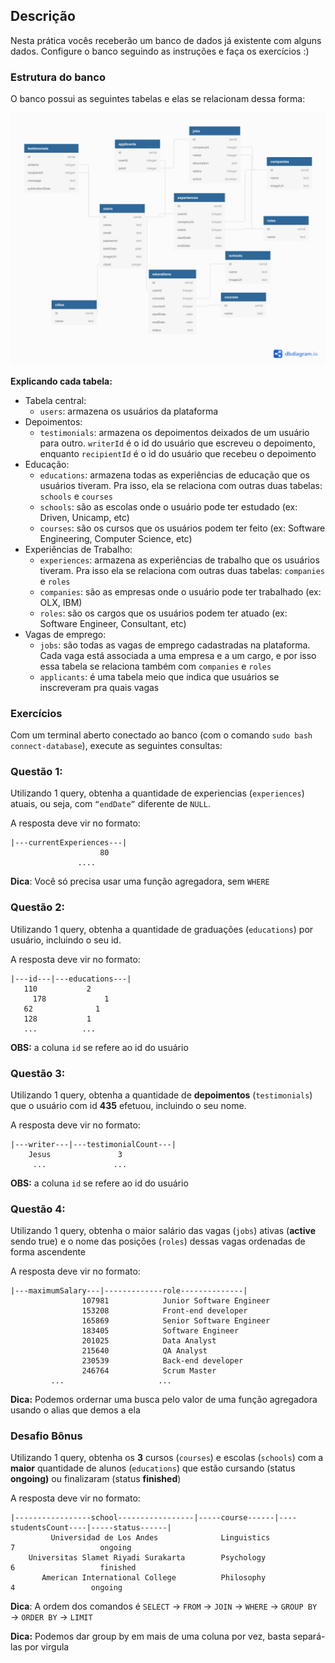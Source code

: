 ## Descrição

Nesta prática vocês receberão um banco de dados já existente com alguns dados. Configure o banco seguindo as instruções e faça os exercícios :)

### Estrutura do banco

O banco possui as seguintes tabelas e elas se relacionam dessa forma:

<img src="https://raw.githubusercontent.com/Ranbut/driven-exerciciossql/main/exercicios-join/db-join.png" alt="database"/>

**Explicando cada tabela:**

- Tabela central:
    - `users`: armazena os usuários da plataforma
- Depoimentos:
    - `testimonials`: armazena os depoimentos deixados de um usuário para outro. `writerId` é o id do usuário que escreveu o depoimento, enquanto `recipientId` é o id do usuário que recebeu o depoimento
- Educação:
    - `educations`: armazena todas as experiências de educação que os usuários tiveram. Pra isso, ela se relaciona com outras duas tabelas: `schools` e `courses`
    - `schools`: são as escolas onde o usuário pode ter estudado (ex: Driven, Unicamp, etc)
    - `courses`: são os cursos que os usuários podem ter feito (ex: Software Engineering, Computer Science, etc)
- Experiências de Trabalho:
    - `experiences`: armazena as experiências de trabalho que os usuários tiveram. Pra isso ela se relaciona com outras duas tabelas: `companies` e `roles`
    - `companies`: são as empresas onde o usuário pode ter trabalhado (ex: OLX, IBM)
    - `roles`: são os cargos que os usuários podem ter atuado (ex: Software Engineer, Consultant, etc)
- Vagas de emprego:
    - `jobs`: são todas as vagas de emprego cadastradas na plataforma. Cada vaga está associada a uma empresa e a um cargo, e por isso essa tabela se relaciona também com `companies` e `roles`
    - `applicants`: é uma tabela meio que indica que usuários se inscreveram pra quais vagas

### Exercícios

Com um terminal aberto conectado ao banco (com o comando `sudo bash connect-database`), execute as seguintes consultas:

### Questão 1:

Utilizando 1 query, obtenha a quantidade de experiencias (`experiences`) atuais, ou seja, com `“endDate”` diferente de `NULL`.

A resposta deve vir no formato:

```
|---currentExperiences---|
					80
			   ....      
```

**Dica**: Você só precisa usar uma função agregadora, sem `WHERE`

### Questão 2:

Utilizando 1 query, obtenha a quantidade de graduações (`educations`) por usuário, incluindo o seu id.

A resposta deve vir no formato:

```
|---id---|---educations---|
   110	         2
	 178	         1
   62	           1
   128	         1
   ...          ...          
```

**OBS:** a coluna `id` se refere ao id do usuário

### Questão 3:

Utilizando 1 query, obtenha a quantidade de **depoimentos** (`testimonials`) que o usuário com id **435** efetuou, incluindo o seu nome. 

A resposta deve vir no formato:

```
|---writer---|---testimonialCount---|
    Jesus               3
     ...               ...    
```

**OBS:** a coluna `id` se refere ao id do usuário

### Questão 4:

Utilizando 1 query, obtenha o maior salário das vagas (`jobs`) ativas (**active** sendo true) e o nome das posições (`roles`) dessas vagas ordenadas de forma ascendente

A resposta deve vir no formato:

```
|---maximumSalary---|-------------role--------------|
				107981	          Junior Software Engineer
				153208	          Front-end developer
				165869	          Senior Software Engineer
				183405	          Software Engineer
				201025	          Data Analyst
				215640	          QA Analyst
				230539	          Back-end developer
				246764	          Scrum Master
         ...                     ...
```

**Dica:** Podemos ordernar uma busca pelo valor de uma função agregadora usando o alias que demos a ela

### Desafio Bônus

Utilizando 1 query, obtenha os **3** cursos (`courses`) e escolas (`schools`) com a **maior** quantidade de alunos (`educations`) que estão cursando (status **ongoing)** ou finalizaram (status **finished**) 

A resposta deve vir no formato:

```
|-----------------school-----------------|-----course------|----studentsCount----|-----status------|
         Universidad de Los Andes	           Linguistics	           7	               ongoing
    Universitas Slamet Riyadi Surakarta  	   Psychology     	       6	               finished
       American International College	       Philosophy	             4	               ongoing
```

**Dica**: A ordem dos comandos é `SELECT` → `FROM` → `JOIN` → `WHERE` → `GROUP BY` → `ORDER BY` → `LIMIT`

**Dica:** Podemos dar group by em mais de uma coluna por vez, basta separá-las por virgula
